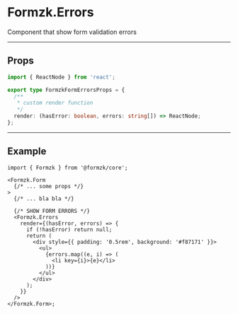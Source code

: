 # Formzk.Errors

Component that show form validation errors

---

## Props

```TypeScript
import { ReactNode } from 'react';

export type FormzkFormErrorsProps = {
  /**
   * custom render function
   */
  render: (hasError: boolean, errors: string[]) => ReactNode;
};
```

---

## Example

```tsx
import { Formzk } from '@formzk/core';

<Formzk.Form
  {/* ... some props */}
>
  {/* ... bla bla */}

  {/* SHOW FORM ERRORS */}
  <Formzk.Errors
    render={(hasError, errors) => {
      if (!hasError) return null;
      return (
        <div style={{ padding: '0.5rem', background: '#f87171' }}>
          <ul>
            {errors.map((e, i) => (
              <li key={i}>{e}</li>
            ))}
          </ul>
        </div>
      );
    }}
  />
</Formzk.Form>;
```

